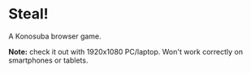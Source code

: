 # Steal!
A Konosuba browser game.

**Note:** check it out with 1920x1080 PC/laptop. Won't work correctly on smartphones or tablets.